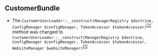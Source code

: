 CustomerBundle
--------------
* The `CustomerUserLoader::__construct(ManagerRegistry $doctrine, ConfigManager $configManager, TokenAccessor $tokenAccessor)`<sup>[[?]](https://github.com/oroinc/customer-portal/tree/4.1.1/src/Oro/Bundle/CustomerBundle/Security/CustomerUserLoader.php#L32 "Oro\Bundle\CustomerBundle\Security\CustomerUserLoader")</sup> method was changed to `CustomerUserLoader::__construct(ManagerRegistry $doctrine, ConfigManager $configManager, TokenAccessor $tokenAccessor, WebsiteManager $websiteManager)`<sup>[[?]](https://github.com/oroinc/customer-portal/tree/4.2.0-alpha/src/Oro/Bundle/CustomerBundle/Security/CustomerUserLoader.php#L37 "Oro\Bundle\CustomerBundle\Security\CustomerUserLoader")</sup>

